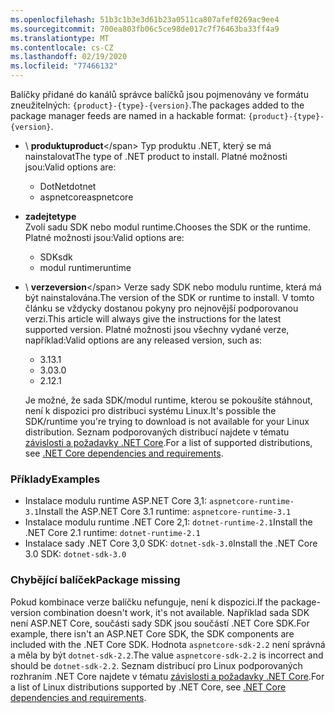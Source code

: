 ```yaml
---
ms.openlocfilehash: 51b3c1b3e3d61b23a0511ca807afef0269ac9ee4
ms.sourcegitcommit: 700ea803fb06c5ce98de017c7f76463ba33ff4a9
ms.translationtype: MT
ms.contentlocale: cs-CZ
ms.lasthandoff: 02/19/2020
ms.locfileid: "77466132"
---
```


<span data-ttu-id="d19f7-101">Balíčky přidané do kanálů správce balíčků jsou pojmenovány ve formátu zneužitelných: `{product}-{type}-{version}`.</span><span class="sxs-lookup"><span data-stu-id="d19f7-101">The packages added to the package manager feeds are named in a hackable format: `{product}-{type}-{version}`.</span></span>

- <span data-ttu-id="d19f7-102">\ **produktu**</span><span class="sxs-lookup"><span data-stu-id="d19f7-102">**product**\</span></span>
<span data-ttu-id="d19f7-103">Typ produktu .NET, který se má nainstalovat</span><span class="sxs-lookup"><span data-stu-id="d19f7-103">The type of .NET product to install.</span></span> <span data-ttu-id="d19f7-104">Platné možnosti jsou:</span><span class="sxs-lookup"><span data-stu-id="d19f7-104">Valid options are:</span></span>

  - <span data-ttu-id="d19f7-105">DotNet</span><span class="sxs-lookup"><span data-stu-id="d19f7-105">dotnet</span></span>
  - <span data-ttu-id="d19f7-106">aspnetcore</span><span class="sxs-lookup"><span data-stu-id="d19f7-106">aspnetcore</span></span>

- <span data-ttu-id="d19f7-107">**zadejte**</span><span class="sxs-lookup"><span data-stu-id="d19f7-107">**type**</span></span>\
<span data-ttu-id="d19f7-108">Zvolí sadu SDK nebo modul runtime.</span><span class="sxs-lookup"><span data-stu-id="d19f7-108">Chooses the SDK or the runtime.</span></span> <span data-ttu-id="d19f7-109">Platné možnosti jsou:</span><span class="sxs-lookup"><span data-stu-id="d19f7-109">Valid options are:</span></span>

  - <span data-ttu-id="d19f7-110">SDK</span><span class="sxs-lookup"><span data-stu-id="d19f7-110">sdk</span></span>
  - <span data-ttu-id="d19f7-111">modul runtime</span><span class="sxs-lookup"><span data-stu-id="d19f7-111">runtime</span></span>

- <span data-ttu-id="d19f7-112">\ **verze**</span><span class="sxs-lookup"><span data-stu-id="d19f7-112">**version**\</span></span>
<span data-ttu-id="d19f7-113">Verze sady SDK nebo modulu runtime, která má být nainstalována.</span><span class="sxs-lookup"><span data-stu-id="d19f7-113">The version of the SDK or runtime to install.</span></span> <span data-ttu-id="d19f7-114">V tomto článku se vždycky dostanou pokyny pro nejnovější podporovanou verzi.</span><span class="sxs-lookup"><span data-stu-id="d19f7-114">This article will always give the instructions for the latest supported version.</span></span> <span data-ttu-id="d19f7-115">Platné možnosti jsou všechny vydané verze, například:</span><span class="sxs-lookup"><span data-stu-id="d19f7-115">Valid options are any released version, such as:</span></span>

  - <span data-ttu-id="d19f7-116">3.1</span><span class="sxs-lookup"><span data-stu-id="d19f7-116">3.1</span></span>
  - <span data-ttu-id="d19f7-117">3.0</span><span class="sxs-lookup"><span data-stu-id="d19f7-117">3.0</span></span>
  - <span data-ttu-id="d19f7-118">2.1</span><span class="sxs-lookup"><span data-stu-id="d19f7-118">2.1</span></span>

  <span data-ttu-id="d19f7-119">Je možné, že sada SDK/modul runtime, kterou se pokoušíte stáhnout, není k dispozici pro distribuci systému Linux.</span><span class="sxs-lookup"><span data-stu-id="d19f7-119">It's possible the SDK/runtime you're trying to download is not available for your Linux distribution.</span></span> <span data-ttu-id="d19f7-120">Seznam podporovaných distribucí najdete v tématu [závislosti a požadavky .NET Core](../dependencies.md?pivots=os-linux).</span><span class="sxs-lookup"><span data-stu-id="d19f7-120">For a list of supported distributions, see [.NET Core dependencies and requirements](../dependencies.md?pivots=os-linux).</span></span>

### <a name="examples"></a><span data-ttu-id="d19f7-121">Příklady</span><span class="sxs-lookup"><span data-stu-id="d19f7-121">Examples</span></span>

- <span data-ttu-id="d19f7-122">Instalace modulu runtime ASP.NET Core 3,1: `aspnetcore-runtime-3.1`</span><span class="sxs-lookup"><span data-stu-id="d19f7-122">Install the ASP.NET Core 3.1 runtime: `aspnetcore-runtime-3.1`</span></span>
- <span data-ttu-id="d19f7-123">Instalace modulu runtime .NET Core 2,1: `dotnet-runtime-2.1`</span><span class="sxs-lookup"><span data-stu-id="d19f7-123">Install the .NET Core 2.1 runtime: `dotnet-runtime-2.1`</span></span>
- <span data-ttu-id="d19f7-124">Instalace sady .NET Core 3,0 SDK: `dotnet-sdk-3.0`</span><span class="sxs-lookup"><span data-stu-id="d19f7-124">Install the .NET Core 3.0 SDK: `dotnet-sdk-3.0`</span></span>

### <a name="package-missing"></a><span data-ttu-id="d19f7-125">Chybějící balíček</span><span class="sxs-lookup"><span data-stu-id="d19f7-125">Package missing</span></span>

<span data-ttu-id="d19f7-126">Pokud kombinace verze balíčku nefunguje, není k dispozici.</span><span class="sxs-lookup"><span data-stu-id="d19f7-126">If the package-version combination doesn't work, it's not available.</span></span> <span data-ttu-id="d19f7-127">Například sada SDK není ASP.NET Core, součásti sady SDK jsou součástí .NET Core SDK.</span><span class="sxs-lookup"><span data-stu-id="d19f7-127">For example, there isn't an ASP.NET Core SDK, the SDK components are included with the .NET Core SDK.</span></span> <span data-ttu-id="d19f7-128">Hodnota `aspnetcore-sdk-2.2` není správná a měla by být `dotnet-sdk-2.2`.</span><span class="sxs-lookup"><span data-stu-id="d19f7-128">The value `aspnetcore-sdk-2.2` is incorrect and should be `dotnet-sdk-2.2`.</span></span> <span data-ttu-id="d19f7-129">Seznam distribucí pro Linux podporovaných rozhraním .NET Core najdete v tématu [závislosti a požadavky .NET Core](../dependencies.md?pivots=os-linux).</span><span class="sxs-lookup"><span data-stu-id="d19f7-129">For a list of Linux distributions supported by .NET Core, see [.NET Core dependencies and requirements](../dependencies.md?pivots=os-linux).</span></span>
